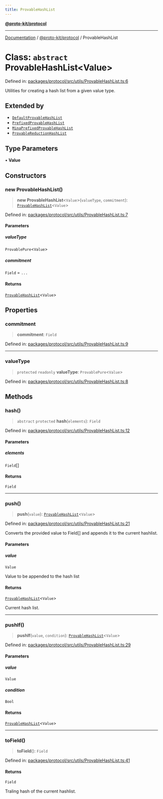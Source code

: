 ```yaml
---
title: ProvableHashList
---
```


[**@proto-kit/protocol**](../README.md)

***

[Documentation](../../../README.md) / [@proto-kit/protocol](../README.md) / ProvableHashList

# Class: `abstract` ProvableHashList\<Value\>

Defined in: [packages/protocol/src/utils/ProvableHashList.ts:6](https://github.com/proto-kit/framework/blob/4d6b3b6da51b3edee0fbf25ce72c1f59ec61e891/packages/protocol/src/utils/ProvableHashList.ts#L6)

Utilities for creating a hash list from a given value type.

## Extended by

- [`DefaultProvableHashList`](DefaultProvableHashList.md)
- [`PrefixedProvableHashList`](PrefixedProvableHashList.md)
- [`MinaPrefixedProvableHashList`](MinaPrefixedProvableHashList.md)
- [`ProvableReductionHashList`](ProvableReductionHashList.md)

## Type Parameters

• **Value**

## Constructors

### new ProvableHashList()

> **new ProvableHashList**\<`Value`\>(`valueType`, `commitment`): [`ProvableHashList`](ProvableHashList.md)\<`Value`\>

Defined in: [packages/protocol/src/utils/ProvableHashList.ts:7](https://github.com/proto-kit/framework/blob/4d6b3b6da51b3edee0fbf25ce72c1f59ec61e891/packages/protocol/src/utils/ProvableHashList.ts#L7)

#### Parameters

##### valueType

`ProvablePure`\<`Value`\>

##### commitment

`Field` = `...`

#### Returns

[`ProvableHashList`](ProvableHashList.md)\<`Value`\>

## Properties

### commitment

> **commitment**: `Field`

Defined in: [packages/protocol/src/utils/ProvableHashList.ts:9](https://github.com/proto-kit/framework/blob/4d6b3b6da51b3edee0fbf25ce72c1f59ec61e891/packages/protocol/src/utils/ProvableHashList.ts#L9)

***

### valueType

> `protected` `readonly` **valueType**: `ProvablePure`\<`Value`\>

Defined in: [packages/protocol/src/utils/ProvableHashList.ts:8](https://github.com/proto-kit/framework/blob/4d6b3b6da51b3edee0fbf25ce72c1f59ec61e891/packages/protocol/src/utils/ProvableHashList.ts#L8)

## Methods

### hash()

> `abstract` `protected` **hash**(`elements`): `Field`

Defined in: [packages/protocol/src/utils/ProvableHashList.ts:12](https://github.com/proto-kit/framework/blob/4d6b3b6da51b3edee0fbf25ce72c1f59ec61e891/packages/protocol/src/utils/ProvableHashList.ts#L12)

#### Parameters

##### elements

`Field`[]

#### Returns

`Field`

***

### push()

> **push**(`value`): [`ProvableHashList`](ProvableHashList.md)\<`Value`\>

Defined in: [packages/protocol/src/utils/ProvableHashList.ts:21](https://github.com/proto-kit/framework/blob/4d6b3b6da51b3edee0fbf25ce72c1f59ec61e891/packages/protocol/src/utils/ProvableHashList.ts#L21)

Converts the provided value to Field[] and appends it to
the current hashlist.

#### Parameters

##### value

`Value`

Value to be appended to the hash list

#### Returns

[`ProvableHashList`](ProvableHashList.md)\<`Value`\>

Current hash list.

***

### pushIf()

> **pushIf**(`value`, `condition`): [`ProvableHashList`](ProvableHashList.md)\<`Value`\>

Defined in: [packages/protocol/src/utils/ProvableHashList.ts:29](https://github.com/proto-kit/framework/blob/4d6b3b6da51b3edee0fbf25ce72c1f59ec61e891/packages/protocol/src/utils/ProvableHashList.ts#L29)

#### Parameters

##### value

`Value`

##### condition

`Bool`

#### Returns

[`ProvableHashList`](ProvableHashList.md)\<`Value`\>

***

### toField()

> **toField**(): `Field`

Defined in: [packages/protocol/src/utils/ProvableHashList.ts:41](https://github.com/proto-kit/framework/blob/4d6b3b6da51b3edee0fbf25ce72c1f59ec61e891/packages/protocol/src/utils/ProvableHashList.ts#L41)

#### Returns

`Field`

Traling hash of the current hashlist.
